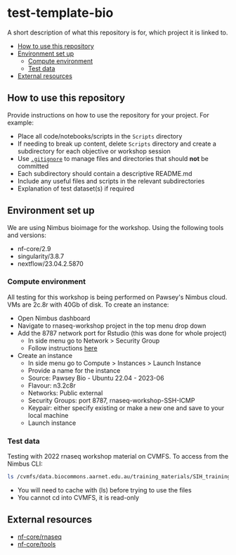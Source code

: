 # test-template-bio

A short description of what this repository is for, which project it is linked to. 

* [How to use this repository](#how-to-use-this-repository)
* [Environment set up](#set-up-environment)
    + [Compute environment](#compute-environment)
    + [Test data](#test-data)
* [External resources](#external-resources)

## How to use this repository 

Provide instructions on how to use the repository for your project. For example: 

* Place all code/notebooks/scripts in the `Scripts` directory
* If needing to break up content, delete `Scripts` directory and create a subdirectory for each objective or workshop session
* Use [`.gitignore`](https://www.atlassian.com/git/tutorials/saving-changes/gitignore) to manage files and directories that should **not** be committed
* Each subdirectory should contain a descriptive README.md 
* Include any useful files and scripts in the relevant subdirectories
* Explanation of test dataset(s) if required 

## Environment set up 

We are using Nimbus bioimage for the workshop. Using the following tools and versions:
* nf-core/2.9 
* singularity/3.8.7
* nextflow/23.04.2.5870

### Compute environment 

All testing for this workshop is being performed on Pawsey's Nimbus cloud. VMs are 2c.8r with 40Gb of disk. To create an instance:

* Open Nimbus dashboard 
* Navigate to rnaseq-workshop project in the top menu drop down 
* Add the 8787 network port for Rstudio (this was done for whole project)
    * In side menu go to Network > Security Group
    * Follow instructions [here](https://support.pawsey.org.au/documentation/display/US/Run+RStudio+Interactively#)
* Create an instance 
    * In side menu go to Compute > Instances > Launch Instance
    * Provide a name for the instance 
    * Source: Pawsey Bio - Ubuntu 22.04 - 2023-06
    * Flavour: n3.2c8r
    * Networks: Public external
    * Security Groups: port 8787, rnaseq-workshop-SSH-ICMP
    * Keypair: either specify existing or make a new one and save to your local machine
    * Launch instance

### Test data 

Testing with 2022 rnaseq workshop material on CVMFS. To access from the Nimbus CLI: 

```bash
ls /cvmfs/data.biocommons.aarnet.edu.au/training_materials/SIH_training/IntroRNAseq_0922/
```

* You will need to cache with (ls) before trying to use the files 
* You cannot cd into CVMFS, it is read-only

## External resources 

* [nf-core/rnaseq](https://github.com/nf-core/rnaseq/tree/3.12.0)
* [nf-core/tools](https://nf-co.re/tools)